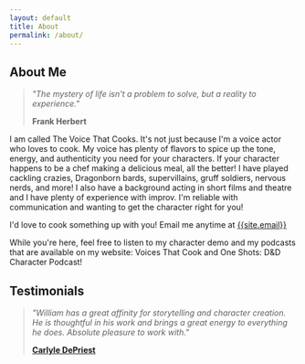 ```yaml
---
layout: default
title: About
permalink: /about/
---
```


## About Me

> _"The mystery of life isn't a problem to solve, but a reality to experience."_
>
> **Frank Herbert**

I am called The Voice That Cooks. It's not just because I'm a voice actor who loves to cook. My voice has plenty of flavors to spice up the tone, energy, and authenticity you need for your characters. If your character happens to be a chef making a delicious meal, all the better! I have played cackling crazies, Dragonborn bards, supervillains, gruff soldiers, nervous nerds, and more! I also have a background acting in short films and theatre and I have plenty of experience with improv. I'm reliable with communication and wanting to get the character right for you!

I'd love to cook something up with you! Email me anytime at [{{site.email}}](mailto:{{site.email}})

While you're here, feel free to listen to my character demo and my podcasts that are available on my website: Voices That Cook and One Shots: D&D Character Podcast!

## Testimonials

> _"William has a great affinity for storytelling and character creation. He is thoughtful in his work and brings a great energy to everything he does. Absolute pleasure to work with."_
>
> **[Carlyle DePriest](https://www.carlyledepriest.com/)**
